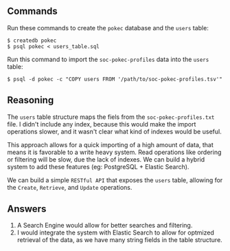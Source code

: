 ## Commands

Run these commands to create the `pokec` database and the `users` table:

```shell
$ createdb pokec
$ psql pokec < users_table.sql
```

Run this command to import the `soc-pokec-profiles` data into the `users` table:

```shell
$ psql -d pokec -c "COPY users FROM '/path/to/soc-pokec-profiles.tsv'"
```

## Reasoning

The `users` table structure maps the fiels from the `soc-pokec-profiles.txt` file. I didn't include any index, because this would make the import operations slower, and it wasn't clear what kind of indexes would be useful.

This approach allows for a quick importing of a high amount of data, that means it is favorable to a write heavy system. Read operations like ordering or filtering will be slow, due the lack of indexes. We can build a hybrid system to add these features (eg: PostgreSQL + Elastic Search).

We can build a simple `RESTful API` that exposes the `users` table, allowing for the `Create`, `Retrieve`, and `Update` operations.

## Answers

1. A Search Engine would allow for better searches and filtering.
2. I would integrate the system with Elastic Search to allow for optmized retrieval of the data, as we have many string fields in the table structure.
